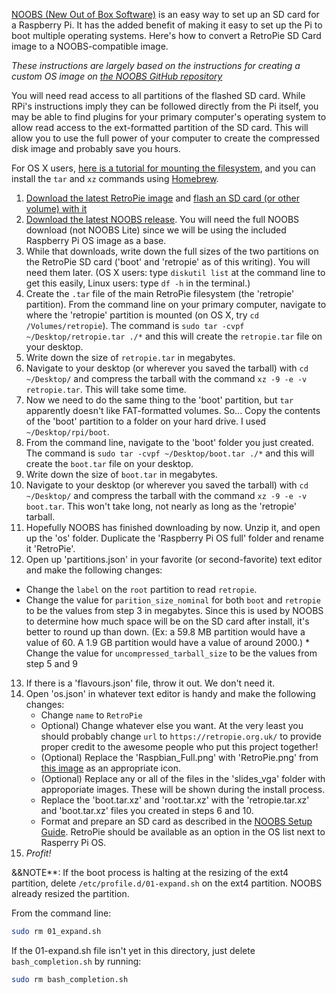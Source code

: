 [NOOBS (New Out of Box Software)](https://github.com/raspberrypi/noobs) is an easy way to set up an SD card for a Raspberry Pi. It has the added benefit of making it easy to set up the Pi to boot multiple operating systems. Here's how to convert a RetroPie SD Card image to a NOOBS-compatible image.

_These instructions are largely based on the instructions for creating a custom OS image on [the NOOBS GitHub repository](https://github.com/raspberrypi/noobs#how-to-create-a-custom-os-version)_

You will need read access to all partitions of the flashed SD card. While RPi's instructions imply they can be followed directly from the Pi itself, you may be able to find plugins for your primary computer's operating system to allow read access to the ext-formatted partition of the SD card. This will allow you to use the full power of your computer to create the compressed disk image and probably save you hours.

For OS X users, [here is a tutorial for mounting the filesystem](http://osxdaily.com/2014/03/20/mount-ext-linux-file-system-mac/), and you can install the `tar` and `xz` commands using [Homebrew](http://brew.sh).

1. [Download the latest RetroPie image](https://retropie.org.uk/download) and [flash an SD card (or other volume) with it](First-Installation#installation)
2. [Download the latest NOOBS release](https://github.com/raspberrypi/noobs/releases). You will need the full NOOBS download (not NOOBS Lite) since we will be using the included Raspberry Pi OS image as a base.
3. While that downloads, write down the full sizes of the two partitions on the RetroPie SD card ('boot' and 'retropie' as of this writing). You will need them later. (OS X users: type `diskutil list` at the command line to get this easily, Linux users: type `df -h` in the terminal.)
4. Create the `.tar` file of the main RetroPie filesystem (the 'retropie' partition). From the command line on your primary computer, navigate to where the 'retropie' partition is mounted (on OS X, try `cd /Volumes/retropie`). The command is `sudo tar -cvpf ~/Desktop/retropie.tar ./*` and this will create the `retropie.tar` file on your desktop.
5. Write down the size of `retropie.tar` in megabytes.
6. Navigate to your desktop (or wherever you saved the tarball) with `cd ~/Desktop/` and compress the tarball with the command `xz -9 -e -v retropie.tar`. This will take some time.
7. Now we need to do the same thing to the 'boot' partition, but `tar` apparently doesn't like FAT-formatted volumes. So... Copy the contents of the 'boot' partition to a folder on your hard drive. I used `~/Desktop/rpi/boot`.
8. From the command line, navigate to the 'boot' folder you just created. The command is `sudo tar -cvpf ~/Desktop/boot.tar ./*` and this will create the `boot.tar` file on your desktop.
9. Write down the size of `boot.tar` in megabytes.
10. Navigate to your desktop (or wherever you saved the tarball) with `cd ~/Desktop/` and compress the tarball with the command `xz -9 -e -v boot.tar`. This won't take long, not nearly as long as the 'retropie' tarball.
11. Hopefully NOOBS has finished downloading by now. Unzip it, and open up the 'os' folder. Duplicate the 'Raspberry Pi OS full' folder and rename it 'RetroPie'.
12. Open up 'partitions.json' in your favorite (or second-favorite) text editor and make the following changes:
   * Change the `label` on the `root` partition to read `retropie`.
   * Change the value for `parition_size_nominal` for both `boot` and `retropie` to be the values from step 3 in megabytes. Since this is used by NOOBS to determine how much space will be on the SD card after install, it's better to round up than down. (Ex: a 59.8 MB partition would have a value of 60. A 1.9 GB partition would have a value of around 2000.) 
    * Change the value for `uncompressed_tarball_size` to be the values from step 5 and 9
13. If there is a 'flavours.json' file, throw it out. We don't need it.
14. Open 'os.json' in whatever text editor is handy and make the following changes:
    * Change `name` to `RetroPie`
    * Optional) Change whatever else you want. At the very least you should probably change `url` to `https://retropie.org.uk/` to provide proper credit to the awesome people who put this project together!
    * (Optional) Replace the 'Raspbian_Full.png' with 'RetroPie.png' from [this image](https://www.petrockblock.com/wp-content/uploads/2015/06/RetroPieLogo2015Download.png) as an appropriate icon.
    * (Optional) Replace any or all of the files in the 'slides_vga' folder with approporiate images. These will be shown during the install process.
    * Replace the 'boot.tar.xz' and 'root.tar.xz' with the 'retropie.tar.xz' and 'boot.tar.xz' files you created in steps 6 and 10.
    * Format and prepare an SD card as described in the [NOOBS Setup Guide](https://github.com/raspberrypi/noobs). RetroPie should be available as an option in the OS list next to Rasperry Pi OS.
15. _Profit!_

&&NOTE**: If the boot process is halting at the resizing of the ext4 partition, delete `/etc/profile.d/01-expand.sh` on the ext4 partition. NOOBS already resized the partition.

From the command line:
``` sh
sudo rm 01_expand.sh
```
If the 01-expand.sh file isn't yet in this directory, just delete `bash_completion.sh` by running:
``` sh
sudo rm bash_completion.sh
```
